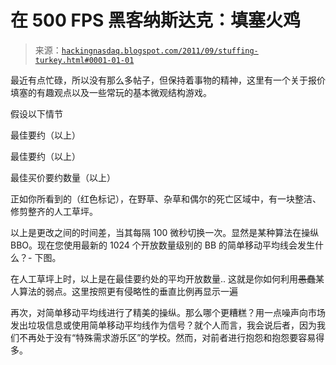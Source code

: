 <!--yml

分类：未分类

日期：2024 年 05 月 13 日 00:04:21

-->

# 在 500 FPS 黑客纳斯达克：填塞火鸡

> 来源：[`hackingnasdaq.blogspot.com/2011/09/stuffing-turkey.html#0001-01-01`](http://hackingnasdaq.blogspot.com/2011/09/stuffing-turkey.html#0001-01-01)

最近有点忙碌，所以没有那么多帖子，但保持着事物的精神，这里有一个关于报价填塞的有趣观点以及一些常玩的基本微观结构游戏。

假设以下情节

最佳要约（以上）

最佳要约（以上）

最佳买价要约数量（以上）

正如你所看到的（红色标记），在野草、杂草和偶尔的死亡区域中，有一块整洁、修剪整齐的人工草坪。

以上是更改之间的时间差，当其每隔 100 微秒切换一次。显然是某种算法在操纵 BBO。现在您使用最新的 1024 个开放数量级别的 BB 的简单移动平均线会发生什么？- 下图。

在人工草坪上时，以上是在最佳要约处的平均开放数量.. 这就是你如何利用~~愚蠢~~某人算法的弱点。这里按照更有侵略性的垂直比例再显示一遍

再次，对简单移动平均线进行了精美的操纵。那么哪个更糟糕？用一点噪声向市场发出垃圾信息或使用简单移动平均线作为信号？就个人而言，我会说后者，因为我们不再处于没有“特殊需求游乐区”的学校。然而，对前者进行抱怨和抱怨要容易得多。 
